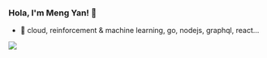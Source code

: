 ### Hola, I'm Meng Yan! 👋

<!--
**yanmxa/yanmxa** is a ✨ _special_ ✨ repository because its `README.md` (this file) appears on your GitHub profile.
Here are some ideas to get you started:
- 👯 I’m looking to collaborate on ...
- 🤔 I’m looking for help with ...
- 🔭 I’m currently working on Thoughtworks

-->

- 🤔 cloud, reinforcement & machine learning, go, nodejs, graphql, react... 

<a href="https://github.com/yanmxa/yanmxa/blob/master/README.md">
  <img align="left" src="https://github-readme-stats.vercel.app/api?username=yanmxa&show_icons=true&count_private=true&theme=graywhite" />
</a>

